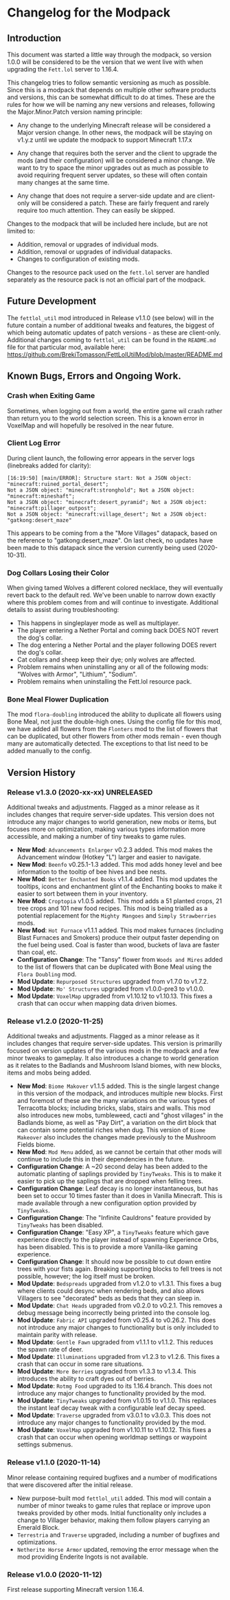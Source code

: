 # Changelog for the Modpack

## Introduction

This document was started a little way through the modpack, so version 1.0.0 will be considered to be the version that we went live with when upgrading the `Fett.lol` server to 1.16.4. 

This changelog tries to follow semantic versioning as much as possible. Since this is a modpack that depends on multiple other software products and versions, this can be somewhat difficult to do at times. These are the rules for how we will be naming any new versions and releases, following the Major.Minor.Patch version naming principle:

- Any change to the underlying Minecraft release will be considered a Major version change. In other news, the modpack will be staying on v1.y.z until we update the modpack to support Minecraft 1.17.x

- Any change that requires both the server and the client to upgrade the mods (and their configuration) will be considered a minor change. We want to try to space the minor upgrades out as much as possible to avoid requiring frequent server updates, so these will often contain many changes at the same time.

- Any change that does not require a server-side update and are client-only will be considered a patch. These are fairly frequent and rarely require too much attention. They can easily be skipped.

Changes to the modpack that will be included here include, but are not limited to:

- Addition, removal or upgrades of individual mods.
- Addition, removal or upgrades of individual datapacks.
- Changes to configuration of existing mods.

Changes to the resource pack used on the `fett.lol` server are handled separately as the resource pack is not an official part of the modpack.

## Future Development

The `fettlol_util` mod introduced in Release v1.1.0 (see below) will in the future contain a number of additional tweaks and features, the biggest of which being automatic updates of patch versions - as these are client-only. Additional changes coming to `fettlol_util` can be found in the `README.md` file for that particular mod, available here: https://github.com/BrekiTomasson/FettLolUtilMod/blob/master/README.md

## Known Bugs, Errors and Ongoing Work.

### Crash when Exiting Game

Sometimes, when logging out from a world, the entire game wil crash rather than return you to the world selection screen. This is a known error in VoxelMap and will hopefully be resolved in the near future.

### Client Log Error

During client launch, the following error appears in the server logs (linebreaks added for clarity):

```
[16:19:50] [main/ERROR]: Structure start: Not a JSON object: "minecraft:ruined_portal_desert"; 
Not a JSON object: "minecraft:stronghold"; Not a JSON object: "minecraft:mineshaft"; 
Not a JSON object: "minecraft:desert_pyramid"; Not a JSON object: "minecraft:pillager_outpost"; 
Not a JSON object: "minecraft:village_desert"; Not a JSON object: "gatkong:desert_maze"
```

This appears to be coming from a the "More Villages" datapack, based on the reference to "gatkong:desert_maze". On last check, no updates have been made to this datapack since the version currently being used (2020-10-31).

### Dog Collars Losing their Color

When giving tamed Wolves a different colored necklace, they will eventually revert back to the default red. We've been unable to narrow down exactly where this problem comes from and will continue to investigate. Additional details to assist during troubleshooting:

- This happens in singleplayer mode as well as multiplayer.
- The player entering a Nether Portal and coming back DOES NOT revert the dog's collar.
- The dog entering a Nether Portal and the player following DOES revert the dog's collar.
- Cat collars and sheep keep their dye; only wolves are affected.
- Problem remains when uninstalling any or all of the following mods: "Wolves with Armor", "Lithium", "Sodium".
- Problem remains when uninstalling the Fett.lol resource pack.

### Bone Meal Flower Duplication

The mod `flora-doubling` introduced the ability to duplicate all flowers using Bone Meal, not just the double-high ones. Using the config file for this mod, we have added all flowers from the `Flonters` mod to the list of flowers that can be duplicated, but other flowers from other mods remain - even though many are automatically detected. The exceptions to that list need to be added manually to the config.

## Version History

### Release v1.3.0 (2020-xx-xx) UNRELEASED

Additional tweaks and adjustments. Flagged as a minor release as it includes changes that require server-side updates. This version does not introduce any major changes to world generation, new mobs or items, but focuses more on optimization, making various types information more accessible, and making a number of tiny tweaks to game rules.

- **New Mod**: `Advancements Enlarger` v0.2.3 added. This mod makes the Advancement window (Hotkey "L") larger and easier to navigate.
- **New Mod**: `Beenfo` v0.25.1-1.3 added. This mod adds honey level and bee information to the tooltip of bee hives and bee nests.
- **New Mod**: `Better Enchanted Books` v1.1.4 added. This mod updates the tooltips, icons and enchantment glint of the Enchanting books to make it easier to sort between them in your inventory.
- **New Mod**: `Croptopia` v1.0.5 added. This mod adds a 51 planted crops, 21 tree crops and 101 new food recipes. This mod is being trialled as a potential replacement for the `Mighty Mangoes` and `Simply Strawberries` mods.
- **New Mod**: `Hot Furnace` v1.1.1 added. This mod makes furnaces (including Blast Furnaces and Smokers) produce their output faster depending on the fuel being used. Coal is faster than wood, buckets of lava are faster than coal, etc.
- **Configuration Change**: The "Tansy" flower from `Woods and Mires` added to the list of flowers that can be duplicated with Bone Meal using the `Flora Doubling` mod.
- **Mod Update**: `Repurposed Structures` upgraded from v1.7.0 to v1.7.2. 
- **Mod Update**: `Mo' Structures` upgraded from v1.0.0-pre3 to v1.0.0.
- **Mod Update**: `VoxelMap` upgraded from v1.10.12 to v1.10.13. This fixes a crash that can occur when mapping data driven biomes.

### Release v1.2.0 (2020-11-25)

Additional tweaks and adjustments. Flagged as a minor release as it includes changes that require server-side updates. This version is primarilly focused on version updates of the various mods in the modpack and a few minor tweaks to gameplay. It also introduces a change to world generation as it relates to the Badlands and Mushroom Island biomes, with new blocks, items and mobs being added.

- **New Mod**: `Biome Makover` v1.1.5 added. This is the single largest change in this version of the modpack, and introduces multiple new blocks. First and foremost of these are the many variations on the various types of Terracotta blocks; including bricks, slabs, stairs and walls. This mod also introduces new mobs, tumbleweed, cacti and "ghost villages" in the Badlands biome, as well as "Pay Dirt", a variation on the dirt block that can contain some potential riches when dug. This version of `Biome Makeover` also includes the changes made previously to the Mushroom Fields biome.
- **New Mod**: `Mod Menu` added, as we cannot be certain that other mods will continue to include this in their dependencies in the future.
- **Configuration Change**: A ~20 second delay has been added to the automatic planting of saplings provided by `TinyTweaks`. This is to make it easier to pick up the saplings that are dropped when felling trees.
- **Configuration Change**: Leaf decay is no longer instantaneous, but has been set to occur 10 times faster than it does in Vanilla Minecraft. This is made available through a new configuration option provided by `TinyTweaks`.
- **Configuration Change**: The "Infinite Cauldrons" feature provided by `TinyTweaks` has been disabled.
- **Configuration Change**: "Easy XP", a `TinyTweaks` feature which gave experience directly to the player instead of spawning Experience Orbs, has been disabled. This is to provide a more Vanilla-like gaming experience.
- **Configuration Change**: It should now be possible to cut down entire trees with your fists again. Breaking supporting blocks to fell trees is not possible, however; the log itself must be broken.
- **Mod Update**: `Bedspreads` upgraded from v1.2.0 to v1.3.1. This fixes a bug where clients could desync when rendering beds, and also allows Villagers to see "decorated" beds as beds that they can sleep in.
- **Mod Update**: `Chat Heads` upgraded from v0.2.0 to v0.2.1. This removes a debug message being incorrectly being printed into the console log.
- **Mod Update**: `Fabric API` upgraded from v0.25.4 to v0.26.2. This does not introduce any major changes to functionality but is only included to maintain parity with release.
- **Mod Update**: `Gentle Fawn` upgraded from v1.1.1 to v1.1.2. This reduces the spawn rate of deer.
- **Mod Update**: `Illuminations` upgraded from v1.2.3 to v1.2.6. This fixes a crash that can occur in some rare situations.
- **Mod Update**: `More Berries` upgraded from v1.3.3 to v1.3.4. This introduces the ability to craft dyes out of berries.
- **Mod Update**: `Rotmg Food` upgraded to its 1.16.4 branch. This does not introduce any major changes to functionality provided by the mod.
- **Mod Update**: `TinyTweaks` upgraded from v1.0.15 to v1.1.0. This replaces the instant leaf decay tweak with a configurable leaf decay speed.
- **Mod Update**: `Traverse` upgraded from v3.0.1 to v3.0.3. This does not introduce any major changes to functionality provided by the mod.
- **Mod Update**: `VoxelMap` upgraded from v1.10.11 to v1.10.12. This fixes a crash that can occur when opening worldmap settings or waypoint settings submenus.

### Release v1.1.0 (2020-11-14)

Minor release containing required bugfixes and a number of modifications that were discovered after the initial release.

- New purpose-built mod `fettlol_util` added. This mod will contain a number of minor tweaks to game rules that replace or improve upon tweaks provided by other mods. Initial functionality only includes a change to Villager behavior, making them follow players carrying an Emerald Block.
- `Terrestria` and `Traverse` upgraded, including a number of bugfixes and optimizations.
- `Netherite Horse Armor` updated, removing the error message when the mod providing Enderite Ingots is not available.

### Release v1.0.0 (2020-11-12)

First release supporting Minecraft version 1.16.4.
